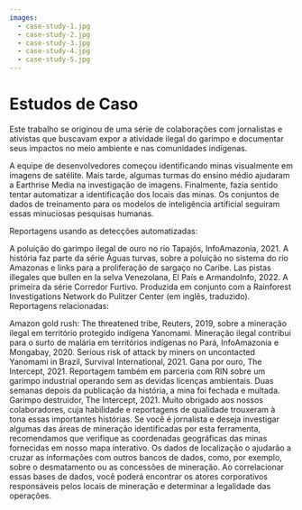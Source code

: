 ```yaml
---
images:
  - case-study-1.jpg
  - case-study-2.jpg
  - case-study-3.jpg
  - case-study-4.jpg
  - case-study-5.jpg
---
```



# Estudos de Caso

Este trabalho se originou de uma série de colaborações com jornalistas e ativistas que buscavam expor a atividade ilegal do garimpo e documentar seus impactos no meio ambiente e nas comunidades indígenas.

A equipe de desenvolvedores começou identificando minas visualmente em imagens de satélite. Mais tarde, algumas turmas do ensino médio ajudaram a Earthrise Media na investigação de imagens. Finalmente, fazia sentido tentar automatizar a identificação dos locais das minas. Os conjuntos de dados de treinamento para os modelos de inteligência artificial seguiram essas minuciosas pesquisas humanas.

Reportagens usando as detecções automatizadas:

A poluição do garimpo ilegal de ouro no rio Tapajós, InfoAmazonia, 2021. A história faz parte da série Águas turvas, sobre a poluição no sistema do rio Amazonas e links para a proliferação de sargaço no Caribe.
Las pistas illegales que bullen en la selva Venezolana, El País e ArmandoInfo, 2022. A primeira da série Corredor Furtivo. Produzida em conjunto com a Rainforest Investigations Network do Pulitzer Center (em inglês, traduzido).
Reportagens relacionadas:

Amazon gold rush: The threatened tribe, Reuters, 2019, sobre a mineração ilegal em território protegido indígena Yanomami.
Mineração ilegal contribui para o surto de malária em territórios indígenas no Pará,  InfoAmazonia e Mongabay, 2020.
Serious risk of attack by miners on uncontacted Yanomami in Brazil, Survival International, 2021.
Gana por ouro, The Intercept, 2021. Reportagem também em parceria com RIN sobre um garimpo industrial operando sem as devidas licenças ambientais. Duas semanas depois da publicação da história, a mina foi fechada e multada.
Garimpo destruidor, The Intercept, 2021.
Muito obrigado aos nossos colaboradores, cuja habilidade e reportagens de qualidade trouxeram à tona essas importantes histórias. Se você é jornalista e deseja investigar algumas das áreas de mineração identificadas por esta ferramenta, recomendamos que verifique as coordenadas geográficas das minas fornecidas em nosso mapa interativo. Os dados de localização o ajudarão a cruzar as informações com outros bancos de dados, como, por exemplo, sobre o desmatamento ou as concessões de mineração. Ao correlacionar essas bases de dados, você poderá encontrar os atores corporativos responsáveis pelos locais de mineração e determinar a legalidade das operações.